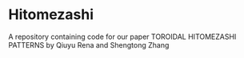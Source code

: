 # Hitomezashi
A repository containing code for our paper TOROIDAL HITOMEZASHI PATTERNS by Qiuyu Rena and Shengtong Zhang
